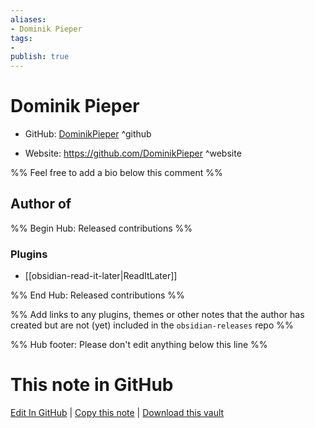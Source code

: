 ```yaml
---
aliases:
- Dominik Pieper
tags:
- 
publish: true
---
```


# Dominik Pieper

- GitHub: [DominikPieper](https://github.com/DominikPieper/) ^github
<!-- - Discord: `@` ^discord-->
- Website: <https://github.com/DominikPieper> ^website
<!-- - [[Publish sites|Publish site]]: ^publish-->

%% Feel free to add a bio below this comment %%


## Author of

%% Begin Hub: Released contributions %%
### Plugins
- [[obsidian-read-it-later|ReadItLater]]

%% End Hub: Released contributions %%

%% Add links to any plugins, themes or other notes that the author has created but are not (yet) included in the `obsidian-releases` repo %%

<!--
### Unlisted plugins
-->

<!--
### Others
-->

<!--
## Sponsor this author

- [[GitHub sponsors]]: [Sponsor @DominikPieper on GitHub Sponsors](https://github.com/sponsors/DominikPieper) ^github-sponsor
- [[Buy me a coffee]]: ^buy-me-a-coffee
- [[PayPal]]: ^paypal
- [[Patreon]]: ^patreon

-->

<!--
## Follow this author

- [[YouTube Channels|On YouTube]]: ^youtube
- Twitter: ^twitter
- ...
-->

%% Hub footer: Please don't edit anything below this line %%

# This note in GitHub

<span class="git-footer">[Edit In GitHub](https://github.dev/obsidian-community/obsidian-hub/blob/main/01%20-%20Community/People/DominikPieper.md "git-hub-edit-note") | [Copy this note](https://raw.githubusercontent.com/obsidian-community/obsidian-hub/main/01%20-%20Community/People/DominikPieper.md "git-hub-copy-note") | [Download this vault](https://github.com/obsidian-community/obsidian-hub/archive/refs/heads/main.zip "git-hub-download-vault") </span>
